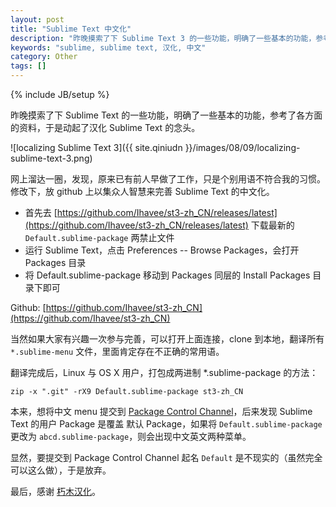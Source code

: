 ```yaml
---
layout: post
title: "Sublime Text 中文化"
description: "昨晚摸索了下 Sublime Text 3 的一些功能，明确了一些基本的功能，参考了各方面的资料，于是动起了汉化 Sublime Text 的念头"
keywords: "sublime, sublime text, 汉化, 中文"
category: Other
tags: []
---
```

{% include JB/setup %}

昨晚摸索了下 Sublime Text 的一些功能，明确了一些基本的功能，参考了各方面的资料，于是动起了汉化 Sublime Text 的念头。

![localizing Sublime Text 3]({{ site.qiniudn }}/images/08/09/localizing-sublime-text-3.png)

<!-- more -->
网上溜达一圈，发现，原来已有前人早做了工作，只是个别用语不符合我的习惯。修改下，放 github 上以集众人智慧来完善 Sublime Text 的中文化。

- 首先去 [https://github.com/Ihavee/st3-zh_CN/releases/latest](https://github.com/Ihavee/st3-zh_CN/releases/latest) 下载最新的 `Default.sublime-package` 两禁止文件
- 运行 Sublime Text，点击 Preferences -- Browse Packages，会打开 Packages 目录
- 将 Default.sublime-package 移动到 Packages 同层的 Install Packages 目录下即可

Github: [https://github.com/Ihavee/st3-zh_CN](https://github.com/Ihavee/st3-zh_CN)

当然如果大家有兴趣一次参与完善，可以打开上面连接，clone 到本地，翻译所有 `*.sublime-menu` 文件，里面肯定存在不正确的常用语。

翻译完成后，Linux 与 OS X 用户，打包成两进制 *.sublime-package 的方法：

    zip -x ".git" -rX9 Default.sublime-package st3-zh_CN

本来，想将中文 menu 提交到 [Package Control Channel](https://github.com/wbond/package_control_channel)，后来发现 Sublime Text 的用户 Package 是覆盖 默认 Package，如果将 `Default.sublime-package` 更改为 `abcd.sublime-package`，则会出现中文英文两种菜单。

显然，要提交到 Package Control Channel 起名 `Default` 是不现实的（虽然完全可以这么做），于是放弃。

最后，感谢 [朽木汉化](http://www.xiumu.org/technology/sublime-text-hand-finished-method.shtml)。
